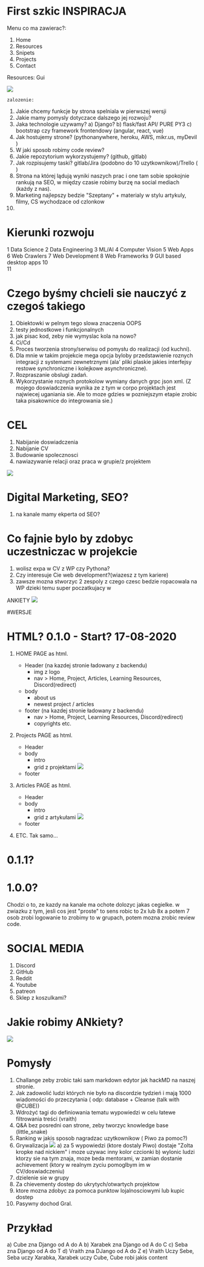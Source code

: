 # First szkic INSPIRACJA

Menu co ma zawierac?:
1. Home
2. Resources
3. Snipets
4. Projects
5. Contact


Resources: 
Gui

![](https://i.imgur.com/FyGLJ7q.png)


    zalozenie:
1. Jakie chcemy funkcje by strona spelniala w pierwszej wersji
2. Jakie mamy pomysly dotyczace dalszego jej rozwoju?
3. Jaka technologie uzywamy? 
    a) Django?
    b) flask/fast API/ PURE PY3
    c) bootstrap czy framework frontendowy (angular, react, vue)
4. Jak hostujemy strone? (pythonanywhere, heroku, AWS, mikr.us, myDevil )
5. W jaki sposob robimy code review? 
6. Jakie repozytorium wykorzystujemy? (github, gitlab)
7. Jak rozpisujemy taski? gitlab/Jira (podobno do 10 uzytkownikow)/Trello ( )
8. Strona na której lądują wyniki naszych prac i one tam sobie spokojnie rankują na SEO, w między czasie robimy burzę na social mediach (każdy z nas).
9. Marketing najlepszy bedzie "Szeptany" + materialy w stylu artykuly, filmy, CS wychodzace od czlonkow 
10. 


# Kierunki rozwoju
1	 Data Science
2	 Data Engineering
3	 ML/AI
4	 Computer Vision
5	 Web Apps
6	 Web Crawlers
7	 Web Development
8	 Web Frameworks
9	 GUI based desktop apps
10   
11   

  
# Czego byśmy chcieli sie nauczyć z czegoś takiego
 1. Obiektowki w pelnym tego slowa znaczenia OOPS
 2. testy jednostkowe i funkcjonalnych 
 3. jak pisac kod, zeby nie wymyslac kola na nowo?
 4. Ci/Cd 
 5. Proces tworzenia strony/serwisu od pomysłu do realizacji (od kuchni).
 6. Dla mnie w takim projekcie mega opcja byloby przedstawienie roznych integracji z systemami zewnetrznymi (ala' pliki plaskie jakies interfejsy restowe synchroniczne i kolejkowe asynchroniczne). 
 7. Rozpraszanie obslugi zadań. 
 8. Wykorzystanie roznych protokolow  wymiany danych grpc json xml. (Z mojego doswiadczenia wynika ze z tym w corpo projektach jest najwiecej uganiania sie. Ale to moze gdzies w pozniejszym etapie zrobic taka pisakownice do integrowania sie.)
 
 # CEL
 1. Nabijanie doswiadczenia
 2. Nabijanie CV
 3. Budowanie spolecznosci
 4. nawiazywanie relacji oraz praca w grupie/z projektem

 ![](https://i.imgur.com/rL6PgcG.png)

 
 # Digital Marketing, SEO? 
1. na kanale mamy ekperta od SEO?
 
 # Co fajnie bylo by zdobyc uczestniczac w projekcie
 1. wolisz expa w CV z WP czy Pythona?
 2. Czy interesuje Cie web development?(wiazesz z tym kariere)
 3. zawsze mozna stworzyc 2 zespoly z czego czesc bedzie ropacowala na WP dzieki temu super poczatkujacy w 


 
 ANKIETY
 ![](https://i.imgur.com/v1lBzUu.png)




#WERSJE 
# HTML?  0.1.0 - Start? 17-08-2020
1. HOME PAGE as html.
    * Header (na kazdej stronie ładowany z backendu)
        * img z logo
        * nav > Home, Project, Articles, Learning Resources, Discord(redirect)
    * body
        * about us
        * newest project / articles
    * footer (na kazdej stronie ładowany z backendu)
        * nav > Home, Project, Learning Resources, Discord(redirect)
        * copyrights etc.

2. Projects PAGE as html.
    * Header
    * body
        * intro
        * grid z projektami ![](https://i.imgur.com/DwgnIDR.png)
    * footer
    
3. Articles PAGE as html.
    * Header
    * body
        * intro
        * grid z artykułami ![](https://i.imgur.com/DwgnIDR.png)
    * footer

4. ETC. Tak samo...

# 0.1.1? 


# 1.0.0?



Chodzi o to, ze kazdy na kanale ma ochote dolozyc jakas cegielke. 
w zwiazku z tym, jesli cos jest "proste" to sens robic to 2x lub 8x 
a potem 7 osob zrobi logowanie to zrobimy to w grupach, potem mozna zrobic review code.


# SOCIAL MEDIA
1. Discord
2. GitHub
3. Reddit
4. Youtube
5. patreon
6. Sklep z koszulkami?

# Jakie robimy ANkiety? 
![](https://i.imgur.com/9xm9g60.png)


# Pomysły
1. Challange zeby zrobic taki sam markdown edytor jak hackMD na naszej stronie.
2. Jak zadowolić ludzi których nie było na discordzie tydzień i mają 1000 wiadomości do przeczytania ( odp: database + Cleanse (talk with @CUBE))
3. Wdrożyć tagi do definiowania tematu wypowiedzi w celu łatewe filtrowania treści (vraith)
4. Q&A bez posredni oan strone, zeby tworzyc knowledge base (little_snake)
5. Ranking w jakis sposob nagradzac uzytkownikow ( Piwo za pomoc?)
6. Grywalizacja ![](https://i.imgur.com/y50gLm0.png)
    a) za 5 wypowiedzi (ktore dostaly Piwo) dostaje "Zolta kropke nad nickiem" i moze uzywac inny kolor czcionki
    b) wylonic ludzi ktorzy sie na tym znaja, moze beda mentorami, w zamian dostanie achievement (ktory w realnym zyciu pomoglbym im w CV/doswiadczeniu)
7. dzielenie sie w grupy
8. Za chievementy dostep do ukrytych/otwartych projektow
9. ktore mozna zdobyc za pomoca punktow lojalnosciowymi lub kupic dostep
10. Pasywny dochod Gral.


# Przykład 
a) Cube zna Django od A do A
b) Xarabek zna Django od A do C
c) Seba zna Django od A do T
d) Vraith zna DJango od A do Z
e) Vraith Uczy Sebe, Seba uczy Xarabka, Xarabek uczy Cube, Cube robi jakis content